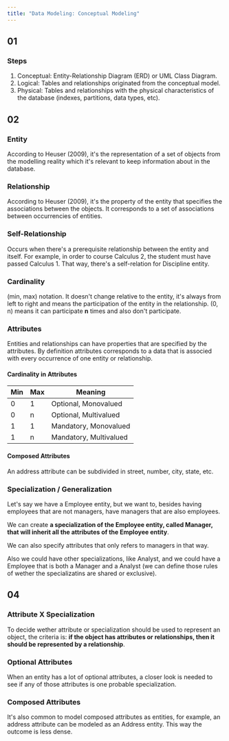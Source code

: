 ```yaml
---
title: "Data Modeling: Conceptual Modeling"
---
```


## 01

### Steps

1. Conceptual: Entity-Relationship Diagram (ERD) or UML Class Diagram.
2. Logical: Tables and relationships originated from the conceptual model.
3. Physical: Tables and relationships with the physical characteristics of the database (indexes, partitions, data types, etc).

## 02

### Entity

According to Heuser (2009), it's the representation of a set of objects from the modelling reality which it's relevant to keep information about in the database.

### Relationship

According to Heuser (2009), it's the property of the entity that specifies the associations between the objects. It corresponds to a set of associations between occurrencies of entities.

### Self-Relationship

Occurs when there's a prerequisite relationship between the entity and itself. For example, in order to course Calculus 2, the student must have passed Calculus 1. That way, there's a self-relation for Discipline entity.

### Cardinality

(min, max) notation. It doesn't change relative to the entity, it's always from left to right and means the participation of the entity in the relationship. (0, n) means it can participate **n** times and also don't participate.

### Attributes

Entities and relationships can have properties that are specified by the attributes. By definition attributes corresponds to a data that is associed with every occurrence of one entity or relationship.

#### Cardinality in Attributes

| Min | Max | Meaning |
| --- | --- | ------- |
| 0 | 1 | Optional, Monovalued |
| 0 | n | Optional, Multivalued |
| 1 | 1 | Mandatory, Monovalued |
| 1 | n | Mandatory, Multivalued |

#### Composed Attributes

An address attribute can be subdivided in street, number, city, state, etc.

### Specialization / Generalization

Let's say we have a Employee entity, but we want to, besides having employees that are not managers, have managers that are also employees.

We can create **a specialization of the Employee entity, called Manager, that will inherit all the attributes of the Employee entity**.

We can also specify attributes that only refers to managers in that way.

Also we could have other specializations, like Analyst, and we could have a Employee that is both a Manager and a Analyst (we can define those rules of wether the specializatins are shared or exclusive).

## 04

### Attribute X Specialization

To decide wether attribute or specialization should be used to represent an object, the criteria is: **if the object has attributes or relationships, then it should be represented by a relationship**.

### Optional Attributes

When an entity has a lot of optional attributes, a closer look is needed to see if any of those attributes is one probable specialization.

### Composed Attributes

It's also common to model composed attributes as entities, for example, an address attribute can be modeled as an Address entity. This way the outcome is less dense.